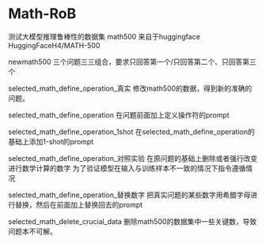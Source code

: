 # Math-RoB
测试大模型推理鲁棒性的数据集
math500   来自于huggingface   HuggingFaceH4/MATH-500

newmath500 三个问题三三组合，要求只回答第一个/只回答第二个、只回答第三个

selected_math_define_operation_真实 修改math500的数据，得到新的准确的问题。 

selected_math_define_operation   在问题前面加上定义操作符的prompt

selected_math_define_operation_1shot 在selected_math_define_operation的基础上添加1-shot的prompt

selected_math_define_operation_对照实验 在原问题的基础上删除或者强行改变进行数学计算的数字 为了验证模型在输入与训练样本不一致的情况下指令遵循情况

selected_math_define_operation_替换数字  把真实问题的某些数字用希腊字母进行替换，然后在前面加上替换回去的prompt

selected_math_delete_crucial_data 删除math500的数据集中一些关键数，导致问题本不可解。 
